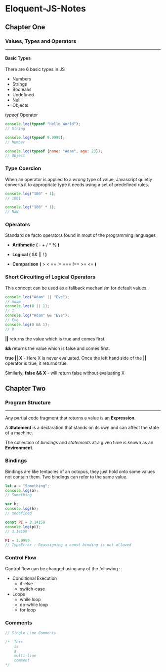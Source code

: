 # Eloquent-JS-Notes

## Chapter One

### Values, Types and Operators

***

#### Basic Types

There are 6 basic types in JS

- Numbers
- Strings
- Booleans
- Undefined
- Null
- Objects

*typeof* Operator

```Javascript
console.log(typeof "Hello World");
// String

console.log(typeof 9.9999);
// Number

console.log(typeof {name: "Adam", age: 23});
// Object
```

### Type Coercion

When an operator is applied to a *wrong* type of value, Javascript quietly converts it to appropriate type it needs using a set of predefined rules.

```Javascript
console.log("100" + 1);
// 1001

console.log("100" * 1);
// NaN
```

### Operators

Standard de facto operators found in most of the programming languages 

- **Arithmetic** **(** \- \+ / * %  **)**

- **Logical** **(** && || ! **)**

- **Comparison** **(** > < == != === !== >= <= **)**

### Short Circuiting of Logical Operators

This concept can be used as a fallback mechanism for default values.

```Javascript
console.log("Adam" || "Eve");
// Adam
console.log(0 || 1);
// 1
console.log("Adam" && "Eve");
// Eve
console.log(0 && 1);
// 0
```

**||** returns the value which is true and comes first.

**&&** returns the value which is false and comes first.

**true || X** - Here X is never evaluated. Once the left hand side of the **||** operator is true, it returns true.

Similarly, **false && X** - will return false without evaluating X

## Chapter Two

### Program Structure

***

Any partial code fragment that returns a value is an **Expression**.

A **Statement** is a declaration that stands on its own and can affect the state of a machine.

The collection of *bindings* and *statements* at a given time is known as an **Environment**.

### Bindings

Bindings are like tentacles of an octopus, they just hold onto some values not contain them. Two bindings can refer to the same value.

```Javascript
let a = "Something";
console.log(a);
// Something

var b;
console.log(b);
// undefined

const PI = 3.14159
console.log(pi);
// 3.14159

PI = 3.9999 
// TypeError : Reassigning a const binding is not allowed
```

### Control Flow

Control flow can be changed using any of the following :-
- Conditional Execution
    - if-else
    - switch-case
- Loops
    - while loop
    - do-while loop
    - for loop

### Comments

```Javascript
// Single Line Comments

/*  This
    is 
    a
    multi-line
    comment
*/
```